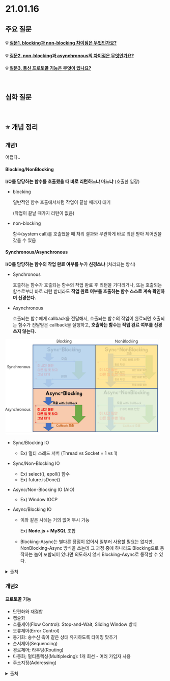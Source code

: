 # 21.01.16

## 주요 질문

#### 💡 [질문1. blocking과 non-blocking 차이점은 무엇인가요?](#개념1)

#### 💡 [질문2. non-blocking과 asynchronous의 차이점은 무엇인가요?](#개념1)

#### 💡 [질문3. 통신 프로토콜 기능은 무엇이 있나요?](#개념2)

<br/>

## 심화 질문

<br/>

## ⭐ 개념 정리

### 개념1

어렵다..

#### **Blocking/NonBlocking**

**I/O를 담당하는 함수를 호출했을 때 바로 리턴하느냐 마느냐** (호출한 입장)

- blocking

  일반적인 함수 호출에서처럼 작업이 끝날 때까지 대기

  (작업이 끝날 때가지 리턴이 없음)

- non-blocking

  함수(system call)를 호출했을 때 처리 결과와 무관하게 바로 리턴 받아 제어권을 갖을 수 있음

#### **Synchronous/Asynchronous**

 **I/O를 담당하는 함수의 작업 완료 여부를 누가 신경쓰냐** (처리되는 방식)

- Synchronous

  호출하는 함수가 호출되는 함수의 작업 완료 후 리턴을 기다리거나, 또는 호출되는 함수로부터 바로 리턴 받더라도 **작업 완료 여부를 호출하는 함수 스스로 계속 확인하며 신경쓴다.**

- Asynchronous

  호출되는 함수에게 callback을 전달해서, 호출되는 함수의 작업이 완료되면 호출되는 함수가 전달받은 callback을 실행하고, **호출하는 함수는 작업 완료 여부를 신경쓰지 않는다.**

<img src="./images/sync-async-block-non-block.png" height="300">

- Sync/Blocking IO

  - Ex) 멀티 스레드 서버 (Thread vs Socket = 1 vs 1)

- Sync/Non-Blocking IO

  - Ex) select(), epoll() 함수
  - Ex) future.isDone()

- Async/Non-Blocking IO (AIO)

  - Ex) Window IOCP

- Async/Blocking IO

  - 이와 같은 사례는 거의 없어 무시 가능

    Ex) **Node.js + MySQL** 조합

  - Blocking-Async는 별다른 장점이 없어서 일부러 사용할 필요는 없지만, NonBlocking-Async 방식을 쓰는데 그 과정 중에 하나라도 Blocking으로 동작하는 놈이 포함되어 있다면 의도하지 않게 Blocking-Async로 동작할 수 있다.

<details markdown="1">
 <summary>출처</summary>
 https://bk-investing.tistory.com/38?category=897690
 http://okminseok.blogspot.com/2018/05/blocking-non-blocking-synchronous.html
 https://os94.tistory.com/187
</details>

### 개념2

#### 프로토콜 기능

- 단편화와 재결합
- 캡슐화
- 흐름제어(Flow Control): Stop-and-Wait, Sliding Window 방식
- 오류제어(Error Control)
- 동기화: 송수신 측이 같은 상태 유지하도록 타이밍 맞추기
- 순서제어(Sequencing)
- 경로제어; 라우팅(Routing)
- 다중화; 멀티플렉싱(Multiplexing): 1개 회선 - 여러 가입자 사용
- 주소지정(Addressing)

<details markdown="1">
 <summary>출처</summary>
 https://m.blog.naver.com/deepb1ue/221192603476
</details>